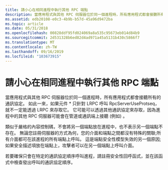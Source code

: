 ```yaml
---
title: 請小心在相同進程中執行其他 RPC 端點
description: 當應用程式與其他 RPC 伺服器位於同一個進程時，所有應用程式都會接聽所有的通訊協定。
ms.assetid: edb20108-e0c3-4b9b-b57d-45a96d9472ba
ms.topic: article
ms.date: 05/31/2018
ms.openlocfilehash: 00828ddf95fd024069a8a535c95673eb014d84b9
ms.sourcegitcommit: 2d531328b6ed82d4ad971a45a5131b430c5866f7
ms.translationtype: MT
ms.contentlocale: zh-TW
ms.lasthandoff: 09/16/2019
ms.locfileid: "103673915"
---
```

# <a name="be-wary-of-other-rpc-endpoints-running-in-the-same-process"></a>請小心在相同進程中執行其他 RPC 端點

當應用程式與其他 RPC 伺服器位於同一個進程時，所有應用程式都會接聽所有的通訊協定。 如此一來，如果元件[](/windows/desktop/api/Rpcdce/nf-rpcdce-rpcserveruseprotseq) \* 只針對 LRPC 呼叫 RpcServerUseProtseq，就不一定能透過 LRPC 來存取它。 它可能可以透過其他通訊協定來存取，因為進程中的其他 RPC 伺服器可能會在管道或通訊端上接聽 (例如) 。

類似于嚴格的內容控制碼，不會將另一個端點放在進程中，也不表示另一個端點不存在。 無論您註冊伺服器的方式為何，您的介面和端點之間都沒有特殊的關聯;所有介面都可在該進程的所有端點上呼叫。 這是端點安全性模型失效的另一個原因;如果安全描述項放在端點上，攻擊者可以在另一個端點上呼叫介面。

若要確保只會在特定的通訊協定順序呼叫進程，請註冊安全性回呼函式，並在該函式中檢查發出呼叫的通訊協定順序。

 

 




